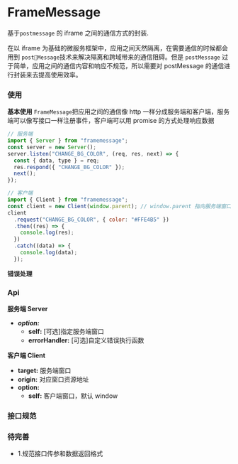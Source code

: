 # FrameMessage

基于`postmessage` 的 iframe 之间的通信方式的封装.

在以 iframe 为基础的微服务框架中，应用之间天然隔离，在需要通信的时候都会用到 `postMessage`技术来解决隔离和跨域带来的通信阻碍。但是 `postMessage` 过于简单，应用之间的通信内容和响应不规范，所以需要对 postMessage 的通信进行封装来去提高使用效率。

### 使用

**基本使用**
`FrameMessage`把应用之间的通信像 http 一样分成服务端和客户端，服务端可以像写接口一样注册事件，客户端可以用 promise 的方式处理响应数据

```js
// 服务端
import { Server } from "framemessage";
const server = new Server();
server.listen("CHANGE_BG_COLOR", (req, res, next) => {
  const { data, type } = req;
  res.respond({ "CHANGE_BG_COLOR" });
  next();
});
```

```js
// 客户端
import { Client } from "framemessage";
const client = new Client(window.parent); // window.parent 指向服务端窗口
client
  .request("CHANGE_BG_COLOR", { color: "#FFE4B5" })
  .then((res) => {
    console.log(res);
  })
  .catch((data) => {
    console.log(data);
  });
```

**错误处理**

### Api

**服务端 Server**

- **_option:_**
  - **self:** [可选]指定服务端窗口
  - **errorHandler:** [可选]自定义错误执行函数

**客户端 Client**

- **target:** 服务端窗口
- **origin:** 对应窗口资源地址
- **option:**
  - **self:** 客户端窗口，默认 window

### 接口规范



### 待完善

- 1.规范接口传参和数据返回格式
